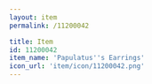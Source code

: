 ```yaml
---
layout: item
permalink: /11200042

title: Item
id: 11200042
item_name: 'Papulatus''s Earrings'
icon_url: 'item/icon/11200042.png'
---
```

